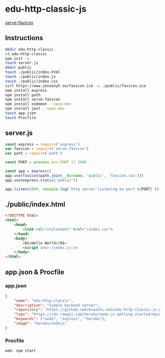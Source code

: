 # edu-http-classic-js

[serve-favicon](https://expressjs.com/en/resources/middleware/serve-favicon.html)

## Instructions

```bash
mkdir edu-http-classic
cd edu-http-classic
npm init -y
touch server.js
mkdir public
touch ./public/index.html
touch ./public/index.js
touch ./public/index.css
curl https://www.jensenyh.se/favicon.ico -o ./public/favicon.ico
npm install express
npm install path
npm install serve-favicon
npm install nodemon --save-dev
npm install jest --save-dev
touch app.json
touch Procfile
```

## server.js

```js
const express = require('express')
var favicon = require('serve-favicon')
var path = require('path')

const PORT = process.env.PORT || 3000

const app = express()
app.use(favicon(path.join(__dirname, 'public', 'favicon.ico')))
app.use(express.static('public'))

app.listen(3000, console.log(`http server listening on port ${PORT}`))
```

## ./public/index.html

```html
<!DOCTYPE html>
<html>
    <head>
        <link rel="stylesheet" href="/index.css">
    </head>
    <body>
        <h1>Hello World</h1>
        <script src='/index.js'/>
    </body>
</html>
```

## app.json & Procfile

### app.json
```json
{
    "name": "edu-http-classic",
    "description": "Simple backend server",
    "repository": "https://github.com/miwashi-edu/edu-http-classic-js.git",
    "logo": "https://cdn.rawgit.com/heroku/node-js-getting-started/main/public/node.svg",
    "keywords": ["node", "express", "heroku"],
    "image": "heroku/nodejs"
}
```

### Procfile
```docker
web: npm start
```
